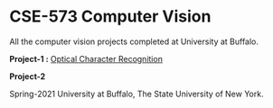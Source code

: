 # CSE-573 Computer Vision
All the computer vision projects completed at University at Buffalo.

**Project-1 :**
[Optical Character Recognition](https://github.com/jmudit19/CSE-573_Computer_Vision/tree/main/Project-1%20Optical%20Character%20Recognition%20-%20CV)

**Project-2**

Spring-2021
University at Buffalo, The State University of New York.